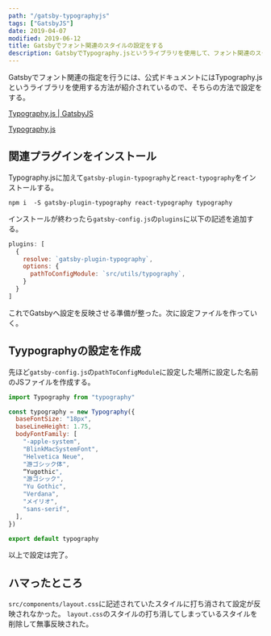 ```yaml
---
path: "/gatsby-typographyjs"
tags: ["GatsbyJS"]
date: 2019-04-07
modified: 2019-06-12
title: Gatsbyでフォント関連のスタイルの設定をする
description: GatsbyでTypography.jsというライブラリを使用して、フォント関連のスタイルを設定する紹介しています。
---
```


Gatsbyでフォント関連の指定を行うには、公式ドキュメントにはTypography.jsというライブラリを使用する方法が紹介されているので、そちらの方法で設定をする。

[Typography.js | GatsbyJS](https://www.gatsbyjs.org/docs/typography-js/)

[Typography.js](http://kyleamathews.github.io/typography.js/)

## 関連プラグインをインストール
Typography.jsに加えて`gatsby-plugin-typography`と`react-typography`をインストールする。

```shell
npm i  -S gatsby-plugin-typography react-typography typography
```

インストールが終わったら`gatsby-config.js`の`plugins`に以下の記述を追加する。

```javascript
plugins: [
  {
    resolve: `gatsby-plugin-typography`,
    options: {
      pathToConfigModule: `src/utils/typography`,
    }
  }
]
```

これでGatsbyへ設定を反映させる準備が整った。次に設定ファイルを作っていく。

## Tyypographyの設定を作成

先ほど`gatsby-config.js`の`pathToConfigModule`に設定した場所に設定した名前のJSファイルを作成する。

```javascript
import Typography from "typography"

const typography = new Typography({
  baseFontSize: "18px",
  baseLineHeight: 1.75,
  bodyFontFamily: [
    "-apple-system",
    "BlinkMacSystemFont",
    "Helvetica Neue",
    "游ゴシック体",
    “Yugothic",
    "游ゴシック",
    "Yu Gothic",
    "Verdana",
    "メイリオ",
    "sans-serif",
  ],
})

export default typography
```

以上で設定は完了。

## ハマったところ
`src/components/layout.css`に記述されていたスタイルに打ち消されて設定が反映されなかった。
`layout.css`のスタイルの打ち消してしまっているスタイルを削除して無事反映された。